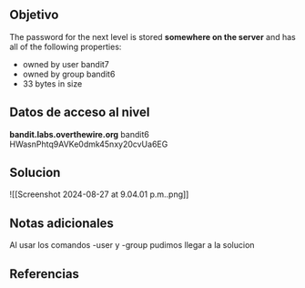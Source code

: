 ## Objetivo
The password for the next level is stored **somewhere on the server** and has all of the following properties:

- owned by user bandit7
- owned by group bandit6
- 33 bytes in size
## Datos de acceso al nivel
**bandit.labs.overthewire.org**
bandit6
HWasnPhtq9AVKe0dmk45nxy20cvUa6EG
## Solucion
![[Screenshot 2024-08-27 at 9.04.01 p.m..png]]

## Notas adicionales
Al usar los comandos -user y -group pudimos llegar a la solucion
## Referencias
